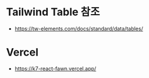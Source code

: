# Tailwind Table 참조
- https://tw-elements.com/docs/standard/data/tables/
# Vercel
- https://k7-react-fawn.vercel.app/
